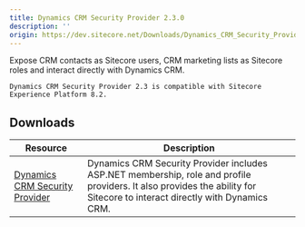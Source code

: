 ```yaml
---
title: Dynamics CRM Security Provider 2.3.0
description: ''
origin: https://dev.sitecore.net/Downloads/Dynamics_CRM_Security_Provider/2_3/Dynamics_CRM_Security_Provider_2_3_0.aspx
---
```


Expose CRM contacts as Sitecore users, CRM marketing lists as Sitecore roles and interact directly with Dynamics CRM.

`Dynamics CRM Security Provider 2.3 is compatible with Sitecore Experience Platform 8.2.`

## Downloads

 | Resource | Description |
 | --- | --- |
 | [Dynamics CRM Security Provider](https://scdp.blob.core.windows.net/downloads/Dynamics%20CRM%20Security%20Provider/2%203/Dynamics%20CRM%20Security%20Provider%202%203%200/Secure/Microsoft%20Dynamics%20CRM%20Security%20Provider%202.3.0%20rev.%20160829.zip) | Dynamics CRM Security Provider includes ASP.NET membership, role and profile providers. It also provides the ability for Sitecore to interact directly with Dynamics CRM. |